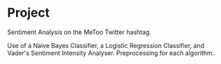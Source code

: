 # Project
Sentiment Analysis on the MeToo Twitter hashtag.

Use of a Naive Bayes Classifier, a Logistic Regression Classifier, and Vader's Sentiment Intensity Analyser. Preprocessing for each algorithm. 
